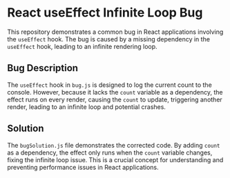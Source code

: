 # React useEffect Infinite Loop Bug

This repository demonstrates a common bug in React applications involving the `useEffect` hook.  The bug is caused by a missing dependency in the `useEffect` hook, leading to an infinite rendering loop.

## Bug Description
The `useEffect` hook in `bug.js` is designed to log the current count to the console. However, because it lacks the `count` variable as a dependency, the effect runs on every render, causing the `count` to update, triggering another render, leading to an infinite loop and potential crashes.

## Solution
The `bugSolution.js` file demonstrates the corrected code. By adding `count` as a dependency, the effect only runs when the `count` variable changes, fixing the infinite loop issue. This is a crucial concept for understanding and preventing performance issues in React applications.